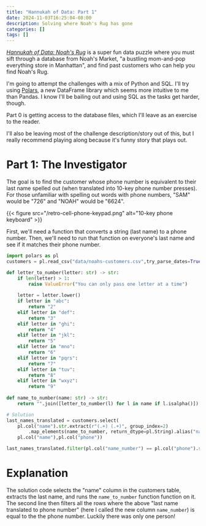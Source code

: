 ```yaml
---
title: "Hannukah of Data: Part 1"
date: 2024-11-03T16:25:04-08:00
description: Solving where Noah's Rug has gone
categories: []
tags: []
---
```


*[Hannukah of Data: Noah's Rug](https://hanukkah.bluebird.sh/5784/)* is a super fun data puzzle where you must sift through a database from Noah's Market, "a bustling mom-and-pop everything store in Manhattan", and find past customers who can help you find Noah's Rug.

I'm going to attempt the challenges with a mix of Python and SQL.
I'll try using [Polars](https://docs.pola.rs/), a new DataFrame library which seems more intuitive to me than Pandas.
I know I'll be bailing out and using SQL as the tasks get harder, though.

Part 0 is getting access to the database files, which I'll leave as an exercise to the reader.

I'll also be leaving most of the challenge description/story out of this, but I really recommend playing along because it's funny story that plays out.

# Part 1: The Investigator

The goal is to find the customer whose phone number is equivalent to their last name spelled out (when translated into 10-key phone number presses).
For those unfamiliar with spelling out words with phone numbers, "SAM" would be "726" and "NOAH" would be "6624".

{{< figure src="/retro-cell-phone-keypad.png" alt="10-key phone keyboard" >}}

First, we'll need a function that converts a string (last name) to a phone number. 
Then, we'll need to run that function on everyone's last name and see if it matches their phone number.

```python
import polars as pl
customers = pl.read_csv("data/noahs-customers.csv",try_parse_dates=True)
```


```python
def letter_to_number(letter: str) -> str:
    if len(letter) > 1:
        raise ValueError("You can only pass one letter at a time")
        
    letter = letter.lower()
    if letter in "abc":
        return "2"
    elif letter in "def":
        return "3"
    elif letter in "ghi":
        return "4"
    elif letter in "jkl":
        return "5"
    elif letter in "mno":
        return "6"
    elif letter in "pqrs":
        return "7"
    elif letter in "tuv":
        return "8"
    elif letter in "wxyz":
        return "9"
        
def name_to_number(name: str) -> str:
    return "".join([letter_to_number(l) for l in name if l.isalpha()])

```


```python
# Solution
last_names_translated = customers.select(
    pl.col("name").str.extract(r"(.+) (.+)", group_index=2)
        .map_elements(name_to_number, return_dtype=pl.String).alias("name_number"),
    pl.col("name"),pl.col("phone"))

last_names_translated.filter(pl.col("name_number") == pl.col("phone").str.replace_all("-",""))
```

# Explanation

The solution code selects the "name" column in the customers table, extracts the last name, and runs the `name_to_number` function function on it.
The second line then filters all the rows where the above "last name translated to phone number" (here I called the new column `name_number`) is equal to the the phone number.
Luckily there was only one person!

